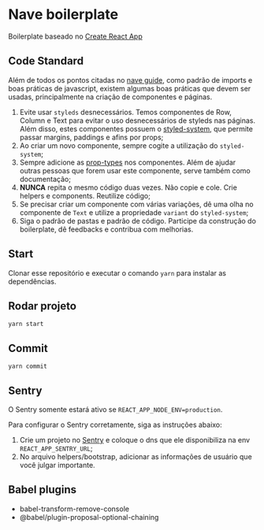 # Nave boilerplate

Boilerplate baseado no [Create React App](https://github.com/facebook/create-react-app)

## Code Standard

Além de todos os pontos citadas no [nave guide](https://nave.gitlab.io/guides/nave/code-guide/), como padrão de imports e boas práticas de javascript, existem algumas boas práticas que devem ser usadas, principalmente na criação de componentes e páginas.

1. Evite usar `styleds` desnecessários. Temos componentes de Row, Column e Text para evitar o uso desnecessários de styleds nas páginas. Além disso, estes componentes possuem o [styled-system](https://styled-system.com/getting-started), que permite passar margins, paddings e afins por props;
2. Ao criar um novo componente, sempre cogite a utilização do `styled-system`;
3. Sempre adicione as [prop-types](https://github.com/facebook/prop-types) nos componentes. Além de ajudar outras pessoas que forem usar este componente, serve também como documentação;
4. **NUNCA** repita o mesmo código duas vezes. Não copie e cole. Crie helpers e components. Reutilize código;
5. Se precisar criar um componente com várias variações, dê uma olha no componente de `Text` e utilize a propriedade `variant` do `styled-system`;
6. Siga o padrão de pastas e padrão de código. Participe da construção do boilerplate, dê feedbacks e contribua com melhorias.

## Start

Clonar esse repositório e executar o comando `yarn` para instalar as dependências.

## Rodar projeto

`yarn start`

## Commit

`yarn commit`

## Sentry

O Sentry somente estará ativo se `REACT_APP_NODE_ENV=production`.

Para configurar o Sentry corretamente, siga as instruções abaixo:

1. Crie um projeto no [Sentry](https://sentry.io/welcome) e coloque o dns que ele disponibiliza na env `REACT_APP_SENTRY_URL`;
2. No arquivo helpers/bootstrap, adicionar as informações de usuário que você julgar importante.

## Babel plugins

- babel-transform-remove-console
- @babel/plugin-proposal-optional-chaining
